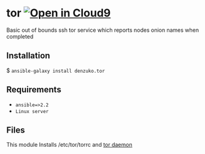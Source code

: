 # tor [![Open in Cloud9](https://img.shields.io/badge/Open%20in-Cloud9-blue.svg?style=flat-square)](https://c9.io/auth/github?r=https%3A%2F%2Fc9.io%2Fopen%2F%3Fclone_url%3Dhttps%253A%252F%252Fgithub.com%252Fdenzuko-ansible-roles%252Ftor.git)

Basic out of bounds ssh tor service which reports nodes onion names when completed

## Installation
$ ``` ansible-galaxy install denzuko.tor ```

## Requirements
* `ansible=>2.2`
* `Linux server`

## Files
This module Installs /etc/tor/torrc and [tor daemon](https://www.torproject.org/docs/documentation.html.en)
